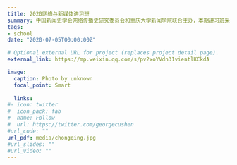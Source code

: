 ```yaml
---
title: 2020网络与新媒体讲习班
summary: 中国新闻史学会网络传播史研究委员会和重庆大学新闻学院联合主办，本期讲习班采用线上方式开讲，会期5天。
tags:
- school
date: "2020-07-05T00:00:00Z"

# Optional external URL for project (replaces project detail page).
external_link: https://mp.weixin.qq.com/s/pv2xoYVdn31vientlKCkdA

image:
  caption: Photo by unknown
  focal_point: Smart
  
  links:
#- icon: twitter
#  icon_pack: fab
#  name: Follow
#  url: https://twitter.com/georgecushen
#url_code: ""
url_pdf: media/chongqing.jpg
#url_slides: ""
#url_video: ""
---
```

